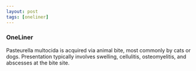 ```yaml
---
layout: post
tags: [oneliner]
---
```



### OneLiner

Pasteurella multocida is acquired via animal bite, most commonly by cats or dogs. Presentation typically involves swelling, cellulitis, osteomyelitis, and abscesses at the bite site.
